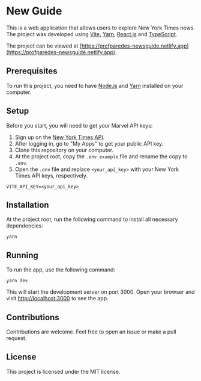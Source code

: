 # New Guide

This is a web application that allows users to explore New York Times news. The project was developed using [Vite](https://vitejs.dev/), [Yarn](https://yarnpkg.com/), [React.js](https://reactjs.org/) and [TypeScript](https://www.typescriptlang.org/).

The project can be viewed at [https://profparedes-newsguide.netlify.app](https://profparedes-newsguide.netlify.app).

## Prerequisites

To run this project, you need to have [Node.js](https://nodejs.org/en/) and [Yarn](https://yarnpkg.com/) installed on your computer.

## Setup

Before you start, you will need to get your Marvel API keys:

1. Sign up on the [New York Times API](https://developer.nytimes.com/apis).
2. After logging in, go to "My Apps" to get your public API key.
3. Clone this repository on your computer.
4. At the project root, copy the `.env.example` file and rename the copy to `.env`.
5. Open the `.env` file and replace `<your_api_key>` with your New York Times API keys, respectively.

```
VITE_API_KEY=<your_api_key>
```

## Installation

At the project root, run the following command to install all necessary dependencies:

```
yarn
```

## Running

To run the app, use the following command:

```
yarn dev
```

This will start the development server on port 3000. Open your browser and visit [http://localhost:3000](http://localhost:3000) to see the app.


## Contributions

Contributions are welcome. Feel free to open an issue or make a pull request.

## License

This project is licensed under the MIT license.